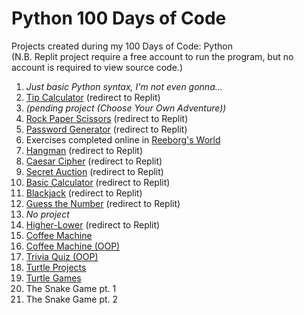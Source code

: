 # Python 100 Days of Code
Projects created during my 100 Days of Code: Python<br>
(N.B. Replit project require a free account to run the program, but no account is required to view source code.)

1. _Just basic Python syntax, I'm not even gonna..._
2. [Tip Calculator](https://replit.com/@dorole1/tip-calculator#main.py) (redirect to Replit)
3. _(pending project (Choose Your Own Adventure))_
4. [Rock Paper Scissors](https://replit.com/@dorole1/rock-paper-scissors) (redirect to Replit)
5. [Password Generator](https://replit.com/@dorole1/password-generator) (redirect to Replit)
6. Exercises completed online in [Reeborg's World](https://reeborg.ca/reeborg.html?lang=en&mode=python&menu=worlds%2Fmenus%2Freeborg_intro_en.json&name=Maze&url=worlds%2Ftutorial_en%2Fmaze1.json)
7. [Hangman](https://replit.com/@dorole1/hangman) (redirect to Replit)
8. [Caesar Cipher](https://replit.com/@dorole1/caesar-cipher) (redirect to Replit)
9. [Secret Auction](https://replit.com/@dorole1/blind-auction#main.py) (redirect to Replit)
10. [Basic Calculator](https://replit.com/@dorole1/basiccalculator) (redirect to Replit)
11. [Blackjack](https://replit.com/@dorole1/blackjack) (redirect to Replit)
12. [Guess the Number](https://replit.com/@dorole1/guess-the-number) (redirect to Replit) 
13. _No project_
14. [Higher-Lower](https://replit.com/@dorole1/higher-lower) (redirect to Replit)
15. [Coffee Machine](https://github.com/Dorole/Python-100-Days-Of-Code/tree/main/Day%2015_Coffee%20Machine)
16. [Coffee Machine (OOP)](https://github.com/Dorole/Python-100-Days-Of-Code/tree/main/Day%2016_Coffee%20Machine%20OOP)
17. [Trivia Quiz (OOP)](https://github.com/Dorole/Python-100-Days-Of-Code/tree/main/Day%2017_Trivia%20Quiz)
18. [Turtle Projects](https://github.com/Dorole/Python-100-Days-Of-Code/tree/main/Day%2018_Turtle%20Projects)
19. [Turtle Games](https://github.com/Dorole/Python-100-Days-Of-Code/tree/main/Day%2019_Turtle%20Games)
20. The Snake Game pt. 1
21. The Snake Game pt. 2
